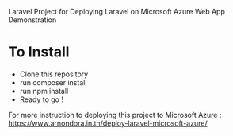 Laravel Project for Deploying Laravel on Microsoft Azure Web App Demonstration

# To Install
- Clone this repository
- run composer install
- run npm install
- Ready to go !

For more instruction to deploying this project to Microsoft Azure : https://www.arnondora.in.th/deploy-laravel-microsoft-azure/
